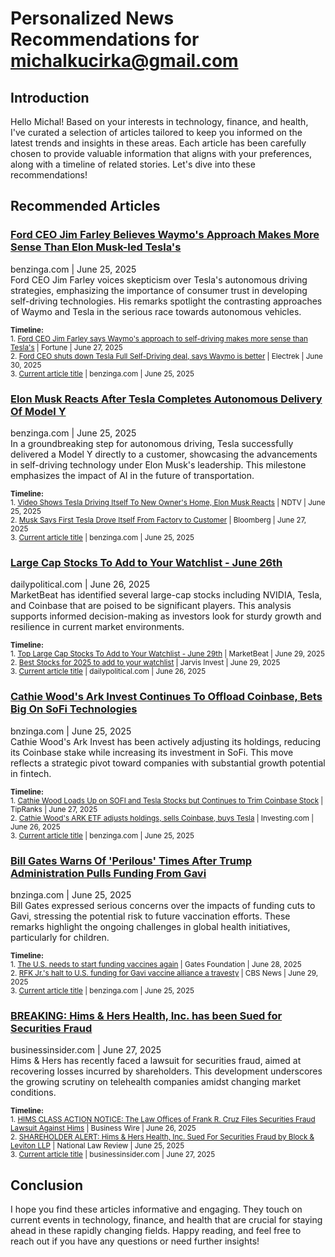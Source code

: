# Personalized News Recommendations for michalkucirka@gmail.com

## Introduction
Hello Michal! Based on your interests in technology, finance, and health, I've curated a selection of articles tailored to keep you informed on the latest trends and insights in these areas. Each article has been carefully chosen to provide valuable information that aligns with your preferences, along with a timeline of related stories. Let's dive into these recommendations!

## Recommended Articles

### [Ford CEO Jim Farley Believes Waymo's Approach Makes More Sense Than Elon Musk-led Tesla's](https://www.benzinga.com/markets/tech/25/06/46156654/ford-ceo-jim-farley-believes-waymos-approach-makes-more-sense-than-elon-musk-led-teslas-when-you-have-a-brand-like-ford-you-have-to-be-really-careful)
benzinga.com | June 25, 2025  
Ford CEO Jim Farley voices skepticism over Tesla's autonomous driving strategies, emphasizing the importance of consumer trust in developing self-driving technologies. His remarks spotlight the contrasting approaches of Waymo and Tesla in the serious race towards autonomous vehicles.

<small>**Timeline:**</small>  
<small>1. [Ford CEO Jim Farley says Waymo's approach to self-driving makes more sense than Tesla's](https://fortune.com/2025/06/27/ford-ceo-jim-farley-waymo-self-driving-lidar-more-sense-than-tesla-aspen-ideas/) | Fortune | June 27, 2025</small>  
<small>2. [Ford CEO shuts down Tesla Full Self-Driving deal, says Waymo is better](https://electrek.co/2025/06/30/ford-ceo-shuts-down-tesla-full-self-driving-deal-says-waymo-is-better/) | Electrek | June 30, 2025</small>  
<small>3. [Current article title](https://www.benzinga.com/markets/tech/25/06/46156654/ford-ceo-jim-farley-believes-waymos-approach-makes-more-sense-than-elon-musk-led-teslas-when-you-have-a-brand-like-ford-you-have-to-be-really-careful) | benzinga.com | June 25, 2025</small>

### [Elon Musk Reacts After Tesla Completes Autonomous Delivery Of Model Y](https://www.benzinga.com/markets/tech/25/06/46156518/elon-musk-reacts-after-tesla-completes-autonomous-delivery-of-model-y-from-factory-to-customer-home-across-town-through-highways)
benzinga.com | June 25, 2025  
In a groundbreaking step for autonomous driving, Tesla successfully delivered a Model Y directly to a customer, showcasing the advancements in self-driving technology under Elon Musk's leadership. This milestone emphasizes the impact of AI in the future of transportation.

<small>**Timeline:**</small>  
<small>1. [Video Shows Tesla Driving Itself To New Owner's Home, Elon Musk Reacts](https://www.ndtv.com/world-news/video-shows-tesla-driving-itself-to-new-owners-home-elon-musk-reacts-8790136) | NDTV | June 25, 2025</small>  
<small>2. [Musk Says First Tesla Drove Itself From Factory to Customer](https://www.bloomberg.com/news/articles/2025-06-27/elon-musk-says-first-tesla-drove-itself-from-factory-to-customer) | Bloomberg | June 27, 2025</small>  
<small>3. [Current article title](https://www.benzinga.com/markets/tech/25/06/46156518/elon-musk-reacts-after-tesla-completes-autonomous-delivery-of-model-y-from-factory-to-customer-home-across-town-through-highways) | benzinga.com | June 25, 2025</small>

### [Large Cap Stocks To Add to Your Watchlist - June 26th](https://www.dailypolitical.com/2025/06/28/large-cap-stocks-to-add-to-your-watchlist-june-26th.html)
dailypolitical.com | June 26, 2025  
MarketBeat has identified several large-cap stocks including NVIDIA, Tesla, and Coinbase that are poised to be significant players. This analysis supports informed decision-making as investors look for sturdy growth and resilience in current market environments. 

<small>**Timeline:**</small>  
<small>1. [Top Large Cap Stocks To Add to Your Watchlist - June 29th](https://www.marketbeat.com/instant-alerts/top-large-cap-stocks-to-add-to-your-watchlist-june-29th-2025-06-29/) | MarketBeat | June 29, 2025</small>  
<small>2. [Best Stocks for 2025 to add to your watchlist](https://jarvisinvest.com/jarvis-library/best-stocks-for-2025-to-add-to-your-watchlist/) | Jarvis Invest | June 29, 2025</small>  
<small>3. [Current article title](https://www.dailypolitical.com/2025/06/28/large-cap-stocks-to-add-to-your-watchlist-june-26th.html) | dailypolitical.com | June 26, 2025</small>

### [Cathie Wood's Ark Invest Continues To Offload Coinbase, Bets Big On SoFi Technologies](https://www.benzinga.com/etfs/broad-u-s-equity-etfs/25/06/46156309/cathie-woods-ark-invest-continues-to-offload-coinbase-bets-big-on-sofi-technologies)
bnzinga.com | June 25, 2025  
Cathie Wood's Ark Invest has been actively adjusting its holdings, reducing its Coinbase stake while increasing its investment in SoFi. This move reflects a strategic pivot toward companies with substantial growth potential in fintech.

<small>**Timeline:**</small>  
<small>1. [Cathie Wood Loads Up on SOFI and Tesla Stocks but Continues to Trim Coinbase Stock](https://www.tipranks.com/news/cathie-wood-loads-up-on-sofi-and-tesla-stocks-but-continues-to-trim-coinbase-stock-2) | TipRanks | June 27, 2025</small>  
<small>2. [Cathie Wood's ARK ETF adjusts holdings, sells Coinbase, buys Tesla](https://www.investing.com/news/company-news/cathie-woods-ark-etf-adjusts-holdings-sells-coinbase-buys-tesla) | Investing.com | June 26, 2025</small>  
<small>3. [Current article title](https://www.benzinga.com/etfs/broad-u-s-equity-etfs/25/06/46156309/cathie-woods-ark-invest-continues-to-offload-coinbase-bets-big-on-sofi-technologies) | benzinga.com | June 25, 2025</small>

### [Bill Gates Warns Of 'Perilous' Times After Trump Administration Pulls Funding From Gavi](https://www.benzinga.com/news/health-care/25/06/46156904/bill-gates-warns-of-perilous-times-after-trump-administration-pulls-funding-from-gavi-a-group-that-has-paid-for-over-a-billion-childrens-vaccinations-all-the-progress-weve-made-is-at-risk)
bnzinga.com | June 25, 2025  
Bill Gates expressed serious concerns over the impacts of funding cuts to Gavi, stressing the potential risk to future vaccination efforts. These remarks highlight the ongoing challenges in global health initiatives, particularly for children.

<small>**Timeline:**</small>  
<small>1. [The U.S. needs to start funding vaccines again](https://www.gatesnotes.com/home/home-page-topic/reader/a-perilous-time-for-the-worlds-poorest-children) | Gates Foundation | June 28, 2025</small>  
<small>2. [RFK Jr.'s halt to U.S. funding for Gavi vaccine alliance a travesty](https://www.cbsnews.com/news/rfk-us-funding-gavi-vaccine-alliance-travesty-experts-warn/) | CBS News | June 29, 2025</small>  
<small>3. [Current article title](https://www.benzinga.com/news/health-care/25/06/46156904/bill-gates-warns-of-perilous-times-after-trump-administration-pulls-funding-from-gavi-a-group-that-has-paid-for-over-a-billion-childrens-vaccinations-all-the-progress-weve-made-is-at-risk) | benzinga.com | June 25, 2025</small>

### [BREAKING: Hims & Hers Health, Inc. has been Sued for Securities Fraud](https://markets.businessinsider.com/news/stocks/breaking-hims-hers-health-inc.-hims-has-been-sued-for-securities-fraud-investors-are-notified-to-contact-bfa-law-before-court-deadline-1034856560)
businessinsider.com | June 27, 2025  
Hims & Hers has recently faced a lawsuit for securities fraud, aimed at recovering losses incurred by shareholders. This development underscores the growing scrutiny on telehealth companies amidst changing market conditions.

<small>**Timeline:**</small>  
<small>1. [HIMS CLASS ACTION NOTICE: The Law Offices of Frank R. Cruz Files Securities Fraud Lawsuit Against Hims](https://www.businesswire.com/news/home/20250625726982/en/HIMS-CLASS-ACTION-NOTICE-The-Law-Offices-of-Frank-R.-Cruz-Files-Securities-Fraud-Lawsuit-Against-Hims-Hers-Health-Inc.) | Business Wire | June 26, 2025</small>  
<small>2. [SHAREHOLDER ALERT: Hims & Hers Health, Inc. Sued For Securities Fraud by Block & Leviton LLP](https://natlawreview.com/press-releases/shareholder-alert-hims-hers-health-inc-sued-securities-fraud-block-leviton) | National Law Review | June 25, 2025</small>  
<small>3. [Current article title](https://markets.businessinsider.com/news/stocks/breaking-hims-hers-health-inc.-hims-has-been-sued-for-securities-fraud-investors-are-notified-to-contact-bfa-law-before-court-deadline-1034856560) | businessinsider.com | June 27, 2025</small>

## Conclusion
I hope you find these articles informative and engaging. They touch on current events in technology, finance, and health that are crucial for staying ahead in these rapidly changing fields. Happy reading, and feel free to reach out if you have any questions or need further insights!